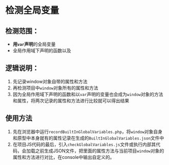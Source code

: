 # 检测全局变量

## 检测范围：
* **用`var`声明**的全局变量
* 全局作用域下声明的函数以及

## 逻辑说明：
1. 先记录window对象自带的属性和方法
2. 再检测项目中`window`对象所有的属性和方法
3. 因为全局作用域下声明的函数和以`var`声明的变量也会成为`window`对象的方法和属性，将两次记录的属性和方法进行比较就可以得出结果

## 使用方法
1. 先在浏览器中运行`recordBuiltInGlobalVariables.php`，将`window`对象自身和原型中本身就有的属性记录在生成的`BuiltInGlobalVariables.json`文件中
2. 在项目JS代码的最后，引入`checkGlobalVariables.js`文件或执行内部其代码，会加载之前生成JSON文件，把里面的属性方法与当前项目`window`对象的属性和方法进行对比，在console中输出自定义的。
